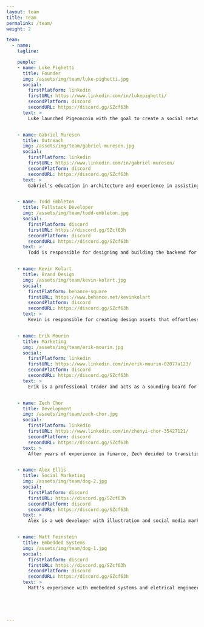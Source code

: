 ```yaml
---
layout: team
title: Team
permalink: /team/
weight: 2

team:
  - name:
    tagline:

    people:
    - name: Luke Pighetti
      title: Founder
      img: /assets/img/team/luke-pighetti.jpg
      social:
        firstPlatform: linkedin
        firstURL: https://www.linkedin.com/in/lukepighetti/
        secondPlatform: discord
        secondURL: https://discord.gg/SZcf63h
      text: >
        Luke launched Pigeoncoin with the goal to create a social network free from data collection or paid influence. He is a self-described skill collector who thrives on solving design problems in new areas. He is involved in every aspect of Pigeoncoin.


    - name: Gabriel Muresen
      title: Outreach
      img: /assets/img/team/gabriel-muresen.jpg
      social:
        firstPlatform: linkedin
        firstURL: https://www.linkedin.com/in/gabriel-muresen/
        secondPlatform: discord
        secondURL: https://discord.gg/SZcf63h
      text: >
        Gabriel's education in architecture and experience in assisting crypto projects over the last year has provided him with a keen sense for user experience in blockchain. He is responsible for all forms of outreach including exchange and wallet listings.


    - name: Todd Embleton
      title: Fullstack Developer
      img: /assets/img/team/todd-embleton.jpg
      social:
        firstPlatform: discord
        firstURL: https://discord.gg/SZcf63h
        secondPlatform: discord
        secondURL: https://discord.gg/SZcf63h
      text: >
        Todd is responsible for designing and building the backend for Terahash Pool. His career in Java development has proven invaluable as we move forward on both blockchain, GPU miner, and web app development.


    - name: Kevin Kolart
      title: Brand Design
      img: /assets/img/team/kevin-kolart.jpg
      social:
        firstPlatform: behance-square
        firstURL: https://www.behance.net/kevinkolart
        secondPlatform: discord
        secondURL: https://discord.gg/SZcf63h
      text: >
        Kevin is responsible for creating design assets that effortlessly explain who we are and what we do. With Kevin's guidance, we can reach more people with less effort. He likes music, splashing in puddles, and making incredible vector graphics.


    - name: Erik Mourin
      title: Marketing
      img: /assets/img/team/erik-mourin.jpg
      social:
        firstPlatform: linkedin
        firstURL: https://www.linkedin.com/in/erik-mourin-02077a123/
        secondPlatform: discord
        secondURL: https://discord.gg/SZcf63h
      text: >
        Erik is a professional trader and acts as a sounding board for the project. His advice on marketing and our position relative to other projects is invaluable. When he's not helping us hone our plan, he's out fishing off Florida's coasts.


    - name: Zech Chor
      title: Development
      img: /assets/img/team/zech-chor.jpg
      social:
        firstPlatform: linkedin
        firstURL: https://www.linkedin.com/in/zhenyi-chor-35427121/
        secondPlatform: discord
        secondURL: https://discord.gg/SZcf63h
      text: >
        After years of experience in finance, Zech decided to transition into cryptocurrency development. He joined the team so that he could assist the community while preparing himself to provide development support.


    - name: Alex Ellis
      title: Social Marketing
      img: /assets/img/team/dog-2.jpg
      social:
        firstPlatform: discord
        firstURL: https://discord.gg/SZcf63h
        secondPlatform: discord
        secondURL: https://discord.gg/SZcf63h
      text: >
        Alex is a web developer with illustration and social media marketing experience. When he's not working on our social media marketing plan, he's probably brushing up on front end development, or practicing for his next motocross race.


    - name: Matt Feinstein
      title: Embedded Systems
      img: /assets/img/team/dog-1.jpg
      social:
        firstPlatform: discord
        firstURL: https://discord.gg/SZcf63h
        secondPlatform: discord
        secondURL: https://discord.gg/SZcf63h
      text: >
        Matt's experience with emebedded systems and eletrical engineering makes him perfectly suited to assist us with FPGA research. Matt loves neck scratchies and old Navy manuals that discuss the design of analog AC circuits.





---
```

